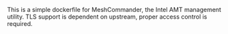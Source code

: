 This is a simple dockerfile for MeshCommander, the Intel AMT management utility.
TLS support is dependent on upstream, proper access control is required.
